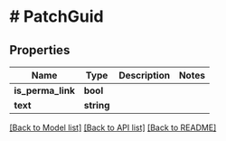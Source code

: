 # # PatchGuid

## Properties

Name | Type | Description | Notes
------------ | ------------- | ------------- | -------------
**is_perma_link** | **bool** |  |
**text** | **string** |  |

[[Back to Model list]](../../README.md#models) [[Back to API list]](../../README.md#endpoints) [[Back to README]](../../README.md)
